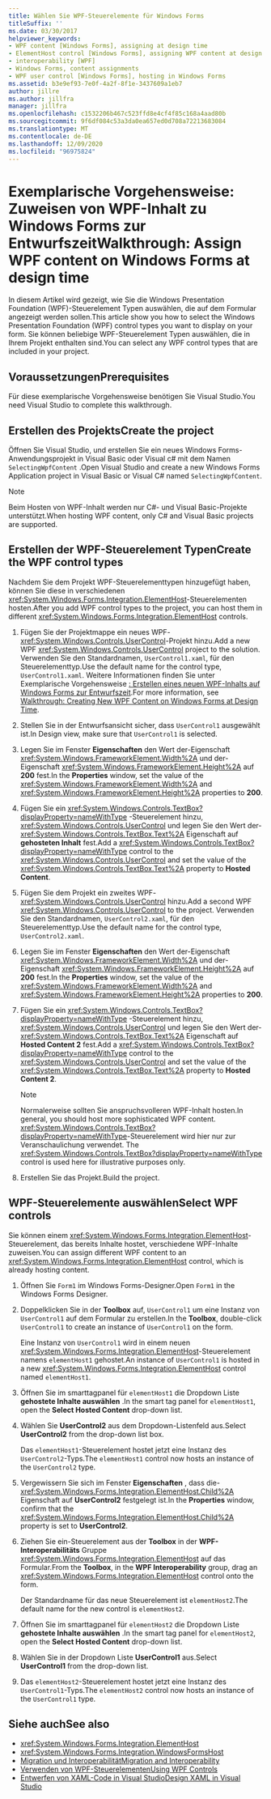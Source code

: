```yaml
---
title: Wählen Sie WPF-Steuerelemente für Windows Forms
titleSuffix: ''
ms.date: 03/30/2017
helpviewer_keywords:
- WPF content [Windows Forms], assigning at design time
- ElementHost control [Windows Forms], assigning WPF content at design time
- interoperability [WPF]
- Windows Forms, content assignments
- WPF user control [Windows Forms], hosting in Windows Forms
ms.assetid: b3e9ef93-7e0f-4a2f-8f1e-3437609a1eb7
author: jillre
ms.author: jillfra
manager: jillfra
ms.openlocfilehash: c1532206b467c523ffd8e4cf4f85c168a4aad80b
ms.sourcegitcommit: 9f6df084c53a3da0ea657ed0d708a72213683084
ms.translationtype: MT
ms.contentlocale: de-DE
ms.lasthandoff: 12/09/2020
ms.locfileid: "96975824"
---
```

# <a name="walkthrough-assign-wpf-content-on-windows-forms-at-design-time"></a><span data-ttu-id="f7c37-102">Exemplarische Vorgehensweise: Zuweisen von WPF-Inhalt zu Windows Forms zur Entwurfszeit</span><span class="sxs-lookup"><span data-stu-id="f7c37-102">Walkthrough: Assign WPF content on Windows Forms at design time</span></span>

<span data-ttu-id="f7c37-103">In diesem Artikel wird gezeigt, wie Sie die Windows Presentation Foundation (WPF)-Steuerelement Typen auswählen, die auf dem Formular angezeigt werden sollen.</span><span class="sxs-lookup"><span data-stu-id="f7c37-103">This article show you how to select the Windows Presentation Foundation (WPF) control types you want to display on your form.</span></span> <span data-ttu-id="f7c37-104">Sie können beliebige WPF-Steuerelement Typen auswählen, die in Ihrem Projekt enthalten sind.</span><span class="sxs-lookup"><span data-stu-id="f7c37-104">You can select any WPF control types that are included in your project.</span></span>

## <a name="prerequisites"></a><span data-ttu-id="f7c37-105">Voraussetzungen</span><span class="sxs-lookup"><span data-stu-id="f7c37-105">Prerequisites</span></span>

<span data-ttu-id="f7c37-106">Für diese exemplarische Vorgehensweise benötigen Sie Visual Studio.</span><span class="sxs-lookup"><span data-stu-id="f7c37-106">You need Visual Studio to complete this walkthrough.</span></span>

## <a name="create-the-project"></a><span data-ttu-id="f7c37-107">Erstellen des Projekts</span><span class="sxs-lookup"><span data-stu-id="f7c37-107">Create the project</span></span>

<span data-ttu-id="f7c37-108">Öffnen Sie Visual Studio, und erstellen Sie ein neues Windows Forms-Anwendungsprojekt in Visual Basic oder Visual c# mit dem Namen `SelectingWpfContent` .</span><span class="sxs-lookup"><span data-stu-id="f7c37-108">Open Visual Studio and create a new Windows Forms Application project in Visual Basic or Visual C# named `SelectingWpfContent`.</span></span>

> [!NOTE]
> <span data-ttu-id="f7c37-109">Beim Hosten von WPF-Inhalt werden nur C#- und Visual Basic-Projekte unterstützt.</span><span class="sxs-lookup"><span data-stu-id="f7c37-109">When hosting WPF content, only C# and Visual Basic projects are supported.</span></span>

## <a name="create-the-wpf-control-types"></a><span data-ttu-id="f7c37-110">Erstellen der WPF-Steuerelement Typen</span><span class="sxs-lookup"><span data-stu-id="f7c37-110">Create the WPF control types</span></span>

<span data-ttu-id="f7c37-111">Nachdem Sie dem Projekt WPF-Steuerelementtypen hinzugefügt haben, können Sie diese in verschiedenen <xref:System.Windows.Forms.Integration.ElementHost>-Steuerelementen hosten.</span><span class="sxs-lookup"><span data-stu-id="f7c37-111">After you add WPF control types to the project, you can host them in different <xref:System.Windows.Forms.Integration.ElementHost> controls.</span></span>

1. <span data-ttu-id="f7c37-112">Fügen Sie der Projektmappe ein neues WPF-<xref:System.Windows.Controls.UserControl>-Projekt hinzu.</span><span class="sxs-lookup"><span data-stu-id="f7c37-112">Add a new WPF <xref:System.Windows.Controls.UserControl> project to the solution.</span></span> <span data-ttu-id="f7c37-113">Verwenden Sie den Standardnamen, `UserControl1.xaml`, für den Steuerelementtyp.</span><span class="sxs-lookup"><span data-stu-id="f7c37-113">Use the default name for the control type, `UserControl1.xaml`.</span></span> <span data-ttu-id="f7c37-114">Weitere Informationen finden Sie unter Exemplarische Vorgehensweise [: Erstellen eines neuen WPF-Inhalts auf Windows Forms zur Entwurfszeit](walkthrough-creating-new-wpf-content-on-windows-forms-at-design-time.md).</span><span class="sxs-lookup"><span data-stu-id="f7c37-114">For more information, see [Walkthrough: Creating New WPF Content on Windows Forms at Design Time](walkthrough-creating-new-wpf-content-on-windows-forms-at-design-time.md).</span></span>

2. <span data-ttu-id="f7c37-115">Stellen Sie in der Entwurfsansicht sicher, dass `UserControl1` ausgewählt ist.</span><span class="sxs-lookup"><span data-stu-id="f7c37-115">In Design view, make sure that `UserControl1` is selected.</span></span>

3. <span data-ttu-id="f7c37-116">Legen Sie im Fenster **Eigenschaften** den Wert der-Eigenschaft <xref:System.Windows.FrameworkElement.Width%2A> und der-Eigenschaft <xref:System.Windows.FrameworkElement.Height%2A> auf **200** fest.</span><span class="sxs-lookup"><span data-stu-id="f7c37-116">In the **Properties** window, set the value of the <xref:System.Windows.FrameworkElement.Width%2A> and <xref:System.Windows.FrameworkElement.Height%2A> properties to **200**.</span></span>

4. <span data-ttu-id="f7c37-117">Fügen Sie ein <xref:System.Windows.Controls.TextBox?displayProperty=nameWithType> -Steuerelement hinzu, <xref:System.Windows.Controls.UserControl> und legen Sie den Wert der- <xref:System.Windows.Controls.TextBox.Text%2A> Eigenschaft auf **gehosteten Inhalt** fest.</span><span class="sxs-lookup"><span data-stu-id="f7c37-117">Add a <xref:System.Windows.Controls.TextBox?displayProperty=nameWithType> control to the <xref:System.Windows.Controls.UserControl> and set the value of the <xref:System.Windows.Controls.TextBox.Text%2A> property to **Hosted Content**.</span></span>

5. <span data-ttu-id="f7c37-118">Fügen Sie dem Projekt ein zweites WPF-<xref:System.Windows.Controls.UserControl> hinzu.</span><span class="sxs-lookup"><span data-stu-id="f7c37-118">Add a second WPF <xref:System.Windows.Controls.UserControl> to the project.</span></span> <span data-ttu-id="f7c37-119">Verwenden Sie den Standardnamen, `UserControl2.xaml`, für den Steuerelementtyp.</span><span class="sxs-lookup"><span data-stu-id="f7c37-119">Use the default name for the control type, `UserControl2.xaml`.</span></span>

6. <span data-ttu-id="f7c37-120">Legen Sie im Fenster **Eigenschaften** den Wert der-Eigenschaft <xref:System.Windows.FrameworkElement.Width%2A> und der-Eigenschaft <xref:System.Windows.FrameworkElement.Height%2A> auf **200** fest.</span><span class="sxs-lookup"><span data-stu-id="f7c37-120">In the **Properties** window, set the value of the <xref:System.Windows.FrameworkElement.Width%2A> and <xref:System.Windows.FrameworkElement.Height%2A> properties to **200**.</span></span>

7. <span data-ttu-id="f7c37-121">Fügen Sie ein <xref:System.Windows.Controls.TextBox?displayProperty=nameWithType> -Steuerelement hinzu, <xref:System.Windows.Controls.UserControl> und legen Sie den Wert der- <xref:System.Windows.Controls.TextBox.Text%2A> Eigenschaft auf **Hosted Content 2** fest.</span><span class="sxs-lookup"><span data-stu-id="f7c37-121">Add a <xref:System.Windows.Controls.TextBox?displayProperty=nameWithType> control to the <xref:System.Windows.Controls.UserControl> and set the value of the <xref:System.Windows.Controls.TextBox.Text%2A> property to **Hosted Content 2**.</span></span>

   > [!NOTE]
   > <span data-ttu-id="f7c37-122">Normalerweise sollten Sie anspruchsvolleren WPF-Inhalt hosten.</span><span class="sxs-lookup"><span data-stu-id="f7c37-122">In general, you should host more sophisticated WPF content.</span></span> <span data-ttu-id="f7c37-123"><xref:System.Windows.Controls.TextBox?displayProperty=nameWithType>-Steuerelement wird hier nur zur Veranschaulichung verwendet. </span><span class="sxs-lookup"><span data-stu-id="f7c37-123">The <xref:System.Windows.Controls.TextBox?displayProperty=nameWithType> control is used here for illustrative purposes only.</span></span>

8. <span data-ttu-id="f7c37-124">Erstellen Sie das Projekt.</span><span class="sxs-lookup"><span data-stu-id="f7c37-124">Build the project.</span></span>

## <a name="select-wpf-controls"></a><span data-ttu-id="f7c37-125">WPF-Steuerelemente auswählen</span><span class="sxs-lookup"><span data-stu-id="f7c37-125">Select WPF controls</span></span>

<span data-ttu-id="f7c37-126">Sie können einem <xref:System.Windows.Forms.Integration.ElementHost>-Steuerelement, das bereits Inhalte hostet, verschiedene WPF-Inhalte zuweisen.</span><span class="sxs-lookup"><span data-stu-id="f7c37-126">You can assign different WPF content to an <xref:System.Windows.Forms.Integration.ElementHost> control, which is already hosting content.</span></span>

1. <span data-ttu-id="f7c37-127">Öffnen Sie `Form1` im Windows Forms-Designer.</span><span class="sxs-lookup"><span data-stu-id="f7c37-127">Open `Form1` in the Windows Forms Designer.</span></span>

2. <span data-ttu-id="f7c37-128">Doppelklicken Sie in der **Toolbox** auf, `UserControl1` um eine Instanz von `UserControl1` auf dem Formular zu erstellen.</span><span class="sxs-lookup"><span data-stu-id="f7c37-128">In the **Toolbox**, double-click `UserControl1` to create an instance of `UserControl1` on the form.</span></span>

   <span data-ttu-id="f7c37-129">Eine Instanz von `UserControl1` wird in einem neuen <xref:System.Windows.Forms.Integration.ElementHost>-Steuerelement namens `elementHost1` gehostet.</span><span class="sxs-lookup"><span data-stu-id="f7c37-129">An instance of `UserControl1` is hosted in a new <xref:System.Windows.Forms.Integration.ElementHost> control named `elementHost1`.</span></span>

3. <span data-ttu-id="f7c37-130">Öffnen Sie im smarttagpanel für `elementHost1` die Dropdown Liste **gehostete Inhalte auswählen** .</span><span class="sxs-lookup"><span data-stu-id="f7c37-130">In the smart tag panel for `elementHost1`, open the **Select Hosted Content** drop-down list.</span></span>

4. <span data-ttu-id="f7c37-131">Wählen Sie **UserControl2** aus dem Dropdown-Listenfeld aus.</span><span class="sxs-lookup"><span data-stu-id="f7c37-131">Select **UserControl2** from the drop-down list box.</span></span>

   <span data-ttu-id="f7c37-132">Das `elementHost1`-Steuerelement hostet jetzt eine Instanz des `UserControl2`-Typs.</span><span class="sxs-lookup"><span data-stu-id="f7c37-132">The `elementHost1` control now hosts an instance of the `UserControl2` type.</span></span>

5. <span data-ttu-id="f7c37-133">Vergewissern Sie sich im Fenster **Eigenschaften** , dass die- <xref:System.Windows.Forms.Integration.ElementHost.Child%2A> Eigenschaft auf **UserControl2** festgelegt ist.</span><span class="sxs-lookup"><span data-stu-id="f7c37-133">In the **Properties** window, confirm that the <xref:System.Windows.Forms.Integration.ElementHost.Child%2A> property is set to **UserControl2**.</span></span>

6. <span data-ttu-id="f7c37-134">Ziehen Sie ein-Steuerelement aus der **Toolbox** in der **WPF-Interoperabilitäts** Gruppe <xref:System.Windows.Forms.Integration.ElementHost> auf das Formular.</span><span class="sxs-lookup"><span data-stu-id="f7c37-134">From the **Toolbox**, in the **WPF Interoperability** group, drag an <xref:System.Windows.Forms.Integration.ElementHost> control onto the form.</span></span>

   <span data-ttu-id="f7c37-135">Der Standardname für das neue Steuerelement ist `elementHost2`.</span><span class="sxs-lookup"><span data-stu-id="f7c37-135">The default name for the new control is `elementHost2`.</span></span>

7. <span data-ttu-id="f7c37-136">Öffnen Sie im smarttagpanel für `elementHost2` die Dropdown Liste **gehostete Inhalte auswählen** .</span><span class="sxs-lookup"><span data-stu-id="f7c37-136">In the smart tag panel for `elementHost2`, open the **Select Hosted Content** drop-down list.</span></span>

8. <span data-ttu-id="f7c37-137">Wählen Sie in der Dropdown Liste **UserControl1** aus.</span><span class="sxs-lookup"><span data-stu-id="f7c37-137">Select **UserControl1** from the drop-down list.</span></span>

9. <span data-ttu-id="f7c37-138">Das `elementHost2`-Steuerelement hostet jetzt eine Instanz des `UserControl1`-Typs.</span><span class="sxs-lookup"><span data-stu-id="f7c37-138">The `elementHost2` control now hosts an instance of the `UserControl1` type.</span></span>

## <a name="see-also"></a><span data-ttu-id="f7c37-139">Siehe auch</span><span class="sxs-lookup"><span data-stu-id="f7c37-139">See also</span></span>

- <xref:System.Windows.Forms.Integration.ElementHost>
- <xref:System.Windows.Forms.Integration.WindowsFormsHost>
- [<span data-ttu-id="f7c37-140">Migration und Interoperabilität</span><span class="sxs-lookup"><span data-stu-id="f7c37-140">Migration and Interoperability</span></span>](/dotnet/framework/wpf/advanced/migration-and-interoperability)
- [<span data-ttu-id="f7c37-141">Verwenden von WPF-Steuerelementen</span><span class="sxs-lookup"><span data-stu-id="f7c37-141">Using WPF Controls</span></span>](using-wpf-controls.md)
- [<span data-ttu-id="f7c37-142">Entwerfen von XAML-Code in Visual Studio</span><span class="sxs-lookup"><span data-stu-id="f7c37-142">Design XAML in Visual Studio</span></span>](/visualstudio/xaml-tools/designing-xaml-in-visual-studio)
